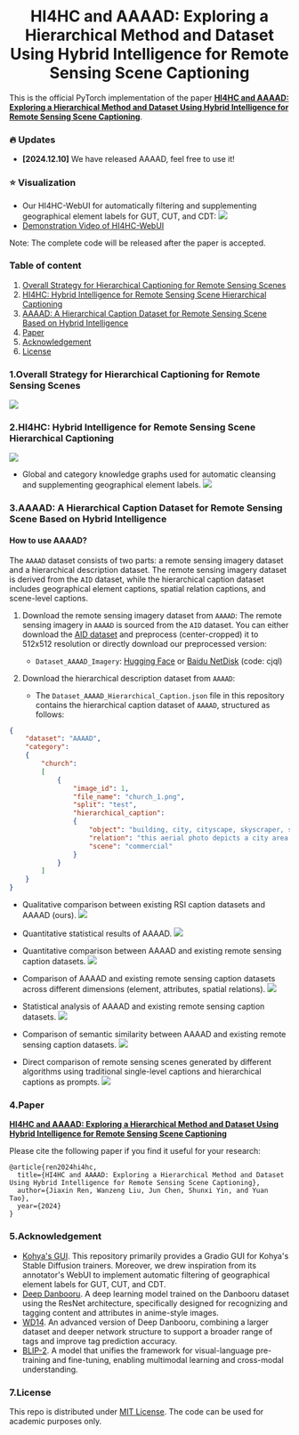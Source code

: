<h1 align="center">HI4HC and AAAAD: Exploring a Hierarchical Method and Dataset Using Hybrid Intelligence for Remote Sensing Scene Captioning</h1>

    
This is the official PyTorch implementation of the paper **[HI4HC and AAAAD: Exploring a Hierarchical Method and Dataset Using Hybrid Intelligence for Remote Sensing Scene Captioning]()**.

### :fire: Updates
* **[2024.12.10]** We have released AAAAD, feel free to use it!


### :star: Visualization
- Our HI4HC-WebUI for automatically filtering and supplementing geographical element labels for GUT, CUT, and CDT:
![](images/11.HI4HC_WebUI.png)
- [Demonstration Video of HI4HC-WebUI](https://github.com/user-attachments/assets/f2f6e5a1-b062-4564-8434-81ce02fd2d0f)


Note: The complete code will be released after the paper is accepted.

### Table of content
1. [Overall Strategy for Hierarchical Captioning for Remote Sensing Scenes](#Strategy)
2. [HI4HC: Hybrid Intelligence for Remote Sensing Scene Hierarchical Captioning](#HI4HC)
3. [AAAAD: A Hierarchical Caption Dataset for Remote Sensing Scene Based on Hybrid Intelligence](#AAAAD)
4. [Paper](#paper)
5. [Acknowledgement](#acknowledgement)
6. [License](#license)

### 1.Overall Strategy for Hierarchical Captioning for Remote Sensing Scenes  <a name="Strategy"></a>

![](images/1.Overall_strategy.jpg)

### 2.HI4HC: Hybrid Intelligence for Remote Sensing Scene Hierarchical Captioning <a name="HI4HC"></a>

![](images/2.HI4HC.jpg)

- Global and category knowledge graphs used for automatic cleansing and supplementing geographical element labels.
![](images/3.GUT+GDT+CUT.jpg)

### 3.AAAAD: A Hierarchical Caption Dataset for Remote Sensing Scene Based on Hybrid Intelligence <a name="AAAAD"></a>

#### How to use AAAAD?

The `AAAAD` dataset consists of two parts: a remote sensing imagery dataset and a hierarchical description dataset. The remote sensing imagery dataset is derived from the `AID` dataset, while the hierarchical caption dataset includes geographical element captions, spatial relation captions, and scene-level captions.

1. Download the remote sensing imagery dataset from `AAAAD`:
   The remote sensing imagery in `AAAAD` is sourced from the `AID` dataset. You can either download the [AID dataset](https://captain-whu.github.io/AID/) and preprocess (center-cropped) it to 512x512 resolution or directly download our preprocessed version:

   - `Dataset_AAAAD_Imagery`: [Hugging Face](https://huggingface.co/datasets/jaycecd/AAAAD/tree/main) or [Baidu NetDisk](https://pan.baidu.com/s/15YtYMTwy0AacojCzraXBxQ) (code: cjql)

2. Download the hierarchical description dataset from `AAAAD`:
   - The `Dataset_AAAAD_Hierarchical_Caption.json` file in this repository contains the hierarchical caption dataset of `AAAAD`, structured as follows:

```json
{
    "dataset": "AAAAD",
    "category": 
    {
        "church": 
        [
            {
                "image_id": 1,
                "file_name": "church_1.png",
                "split": "test",
                "hierarchical_caption": 
                {
                    "object": "building, city, cityscape, skyscraper, scenery, architecture, library, tower, street, real world location, town, outdoors, road, house, from above, car, tree, water, fountain",
                    "relation": "this aerial photo depicts a city area with multiple buildings and structures. the most striking feature is a large elliptical building with a blue-green roof, possibly a stadium or auditorium. surrounding this central structure are various other buildings of different shapes and sizes, including a semi-circular design adjacent to the elliptical structure.",
                    "scene": "commercial"
                }
            }
        ]
    }
}

```



- Qualitative comparison between existing RSI caption datasets and AAAAD (ours). 
![](images/4.Qualitative_comparison_between_existing_RSI_caption_datasets_and_AAAAD.jpg)

- Quantitative statistical results of AAAAD.
![](images/5.AAAAD.jpg)

- Quantitative comparison between AAAAD and existing remote sensing caption datasets.
![](images/6.Comparison_of_dataset_overall_scale.jpg)

- Comparison of AAAAD and existing remote sensing caption datasets across different dimensions (element, attributes, spatial relations).
![](images/7.Word_frequency_and_keyword_analysis.jpg)

- Statistical analysis of AAAAD and existing remote sensing caption datasets.
![](images/8.Statistical_analysis_of_AAAAD.jpg)

- Comparison of semantic similarity between AAAAD and existing remote sensing caption datasets.
![](images/9.Semantic_diversity_comparison.jpg)

- Direct comparison of remote sensing scenes generated by different algorithms using traditional single-level captions and hierarchical captions as prompts.
![](images/10.Remote_sensing_scene_generation_results_and_analysis.jpg)

  

### 4.Paper <a name="paper"></a>
**[HI4HC and AAAAD: Exploring a Hierarchical Method and Dataset Using Hybrid Intelligence for Remote Sensing Scene Captioning]()**

Please cite the following paper if you find it useful for your research:
```
@article{ren2024hi4hc,
  title={HI4HC and AAAAD: Exploring a Hierarchical Method and Dataset Using Hybrid Intelligence for Remote Sensing Scene Captioning},
  author={Jiaxin Ren, Wanzeng Liu, Jun Chen, Shunxi Yin, and Yuan Tao},
  year={2024}
}
```

### 5.Acknowledgement <a name="acknowledgement"></a>
+ [Kohya's GUI](https://github.com/bmaltais/kohya_ss). This repository primarily provides a Gradio GUI for Kohya's Stable Diffusion trainers. Moreover, we drew inspiration from its annotator's WebUI to implement automatic filtering of geographical element labels for GUT, CUT, and CDT.
+ [Deep Danbooru](https://github.com/KichangKim/DeepDanbooru). A deep learning model trained on the Danbooru dataset using the ResNet architecture, specifically designed for recognizing and tagging content and attributes in anime-style images.
+ [WD14](https://huggingface.co/SmilingWolf/wd-v1-4-vit-tagger). An advanced version of Deep Danbooru, combining a larger dataset and deeper network structure to support a broader range of tags and improve tag prediction accuracy.
+ [BLIP-2](https://github.com/salesforce/LAVIS/tree/main/projects/blip2). A model that unifies the framework for visual-language pre-training and fine-tuning, enabling multimodal learning and cross-modal understanding. 


### 7.License <a name="license"></a>
This repo is distributed under [MIT License](). The code can be used for academic purposes only.
